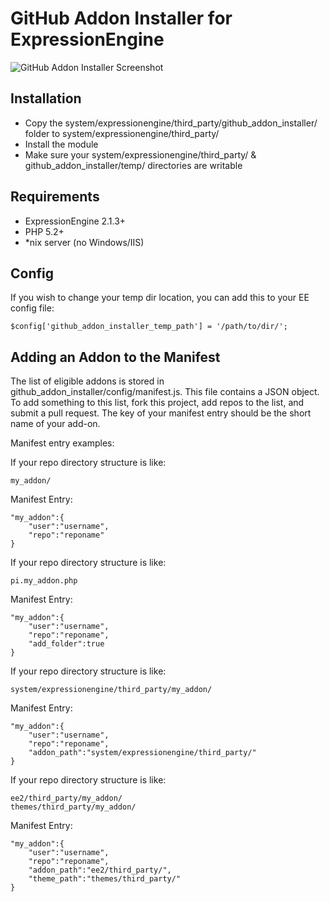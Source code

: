 # GitHub Addon Installer for ExpressionEngine #

![GitHub Addon Installer Screenshot](http://f.cl.ly/items/0b1z031o2l3g2X221E1Z/Screen%20shot%202011-07-04%20at%2012.09.38%20PM.png)

## Installation

* Copy the system/expressionengine/third_party/github_addon_installer/ folder to system/expressionengine/third_party/
* Install the module
* Make sure your system/expressionengine/third_party/ & github_addon_installer/temp/ directories are writable

## Requirements

* ExpressionEngine 2.1.3+
* PHP 5.2+
* *nix server (no Windows/IIS)

## Config

If you wish to change your temp dir location, you can add this to your EE config file:

	$config['github_addon_installer_temp_path'] = '/path/to/dir/';

## Adding an Addon to the Manifest

The list of eligible addons is stored in github_addon_installer/config/manifest.js. This file contains a JSON object. To add something to this list, fork this project, add repos to the list, and submit a pull request. The key of your manifest entry should be the short name of your add-on.

Manifest entry examples:

If your repo directory structure is like:

	my_addon/

Manifest Entry:

	"my_addon":{
		"user":"username",
		"repo":"reponame"
	}

If your repo directory structure is like:

	pi.my_addon.php

Manifest Entry:

	"my_addon":{
		"user":"username",
		"repo":"reponame",
		"add_folder":true
	}

If your repo directory structure is like:

	system/expressionengine/third_party/my_addon/

Manifest Entry:

	"my_addon":{
		"user":"username",
		"repo":"reponame",
		"addon_path":"system/expressionengine/third_party/"
	}

If your repo directory structure is like:

	ee2/third_party/my_addon/
	themes/third_party/my_addon/

Manifest Entry:

	"my_addon":{
		"user":"username",
		"repo":"reponame",
		"addon_path":"ee2/third_party/",
		"theme_path":"themes/third_party/"
	}
